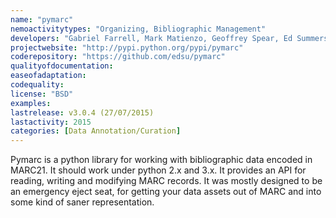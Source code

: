 ```yaml
---
name: "pymarc"
nemoactivitytypes: "Organizing, Bibliographic Management"
developers: "Gabriel Farrell, Mark Matienzo, Geoffrey Spear, Ed Summers"
projectwebsite: "http://pypi.python.org/pypi/pymarc"
coderepository: "https://github.com/edsu/pymarc"
qualityofdocumentation: 
easeofadaptation: 
codequality: 
license: "BSD"
examples: 
lastrelease: v3.0.4 (27/07/2015)
lastactivity: 2015
categories: [Data Annotation/Curation]
---
```

Pymarc is a python library for working with bibliographic data encoded in MARC21. It should work under python 2.x and 3.x. It provides an API for reading, writing and modifying MARC records. It was mostly designed to be an emergency eject seat, for getting your data assets out of MARC and into some kind of saner representation.
